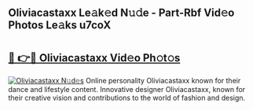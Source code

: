 ## Oliviacastaxx Le𝚊k𝚎d N𝚞𝚍e - Part-Rbf Vid𝚎o Photos Le𝚊ks u7coX

# <h2><a href="http://fbewiy.evod.top/?m=Oliviacastaxx">🔗 👉🔴 Oliviacastaxx Vid𝚎o Ph𝚘t𝚘s</a></h2>

[![Oliviacastaxx N𝚞d𝚎s](https://i.imgur.com/8V9OHl7.gif)](http://fbewiy.evod.top/?m=Oliviacastaxx)
Online personality Oliviacastaxx known for their dance and lifestyle content. Innovative designer Oliviacastaxx, known for their creative vision and contributions to the world of fashion and design. 
